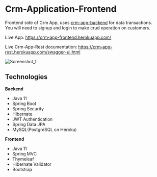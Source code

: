# Crm-Application-Frontend
Frontend side of Crm App, uses [crm-app-backend](https://github.com/mslmtrk/Crm-Application-Backend) for data transactions. You will need to signup and login to make crud operation on customers. 

Live App: https://crm-app-frontend.herokuapp.com/

Live Crm-App-Rest documentation: https://crm-app-rest.herokuapp.com/swagger-ui.html

![Screenshot_1](https://user-images.githubusercontent.com/60064079/179352987-99b0cc08-90df-404b-8a10-bd3329bb5613.png)

## Technologies
**Backend**
- Java 11
- Spring Boot
- Spring Security
- Hibernate
- JWT Authentication
- Spring Data JPA
- MySQL(PostgreSQL on Heroku)

**Frontend**
- Java 11
- Spring MVC
- Thymeleaf
- Hibernate Validator
- Bootstrap
